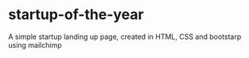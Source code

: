 # startup-of-the-year
A simple startup landing up page, created in HTML, CSS and bootstarp using mailchimp
